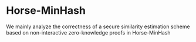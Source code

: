 # Horse-MinHash
We mainly analyze the correctness of a secure similarity estimation scheme based on non-interactive zero-knowledge proofs in Horse-MinHash

